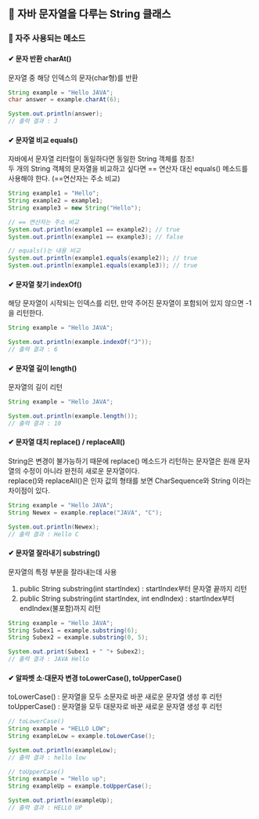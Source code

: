 ## 💭 자바 문자열을 다루는 String 클래스 

### 📙 자주 사용되는 메소드

#### ✔ 문자 반환 charAt() <br>
문자열 중 해당 인덱스의 문자(char형)를 반환

```Java
String example = "Hello JAVA";
char answer = example.charAt(6);

System.out.println(answer);
// 출력 결과 : J
```

#### ✔ 문자열 비교 equals() <br>
자바에서 문자열 리터럴이 동일하다면 동일한 String 객체를 참조! <br>
두 개의 String 객체의 문자열을 비교하고 싶다면 == 연산자 대신 equals() 메소드를 사용해야 한다. (==연산자는 주소 비교)

 ```Java
String example1 = "Hello";
String example2 = example1;
String example3 = new String("Hello");

// == 연산자는 주소 비교
System.out.println(example1 == example2); // true
System.out.println(example1 == example3); // false

// equals()는 내용 비교
System.out.println(example1.equals(example2)); // true
System.out.println(example1.equals(example3)); // true
```

#### ✔ 문자열 찾기 indexOf() <br>
해당 문자열이 시작되는 인덱스를 리턴, 만약 주어진 문자열이 포함되어 있지 않으면 -1을 리턴한다.

```Java
String example = "Hello JAVA";

System.out.println(example.indexOf("J"));
// 출력 결과 : 6
```

#### ✔ 문자열 길이 length() <br>
 문자열의 길이 리턴

 ```Java
String example = "Hello JAVA";

System.out.println(example.length());
// 출력 결과 : 10
```

#### ✔ 문자열 대치 replace() / replaceAll() <br>
String은 변경이 불가능하기 때문에 replace() 메소드가 리턴하는 문자열은 원래 문자열의 수정이 아니라 완전히 새로운 문자열이다. <br>
replace()와 replaceAll()은 인자 값의 형태를 보면 CharSequence와 String 이라는 차이점이 있다.

 ```Java
String example = "Hello JAVA";
String Newex = example.replace("JAVA", "C");

System.out.println(Newex);
// 출력 결과 : Hello C
```

#### ✔ 문자열 잘라내기 substring() <br>
문자열의 특정 부분을 잘라내는데 사용 
1. public String substring(int startIndex) : startIndex부터 문자열 끝까지 리턴
2. public String substring(int startIndex, int endIndex) : startIndex부터 endIndex(불포함)까지 리턴

 ```Java
String example = "Hello JAVA";
String Subex1 = example.substring(6);
String Subex2 = example.substring(0, 5);

System.out.print(Subex1 + " "+ Subex2);
// 출력 결과 : JAVA Hello
```

#### ✔ 알파벳 소·대문자 변경 toLowerCase(), toUpperCase() <br>
toLowerCase() : 문자열을 모두 소문자로 바꾼 새로운 문자열 생성 후 리턴 <br>
toUpperCase() : 문자열을 모두 대문자로 바꾼 새로운 문자열 생성 후 리턴

```Java
// toLowerCase()
String example = "HELLO LOW";
String exampleLow = example.toLowerCase();

System.out.println(exampleLow);
// 출력 결과 : hello low

// toUpperCase()
String example = "Hello up";
String exampleUp = example.toUpperCase();

System.out.println(exampleUp);
// 출력 결과 : HELLO UP
```


